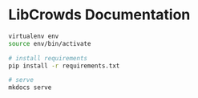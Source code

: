 # LibCrowds Documentation

``` bash
virtualenv env
source env/bin/activate

# install requirements
pip install -r requirements.txt

# serve
mkdocs serve
```